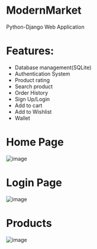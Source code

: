 # ModernMarket
Python-Django Web Application

# Features:
* Database management(SQLite)
* Authentication System
* Product rating
* Search product
* Order History
* Sign Up/Login
* Add to cart
* Add to Wishlist
* Wallet

# Home Page
![image](https://github.com/sachinkg7/ModernMarket/assets/96688515/75794916-89dd-42b8-a06b-46efdb5dd5f1)

# Login Page 
![image](https://github.com/sachinkg7/ModernMarket/assets/96688515/493ab62d-a7fd-489e-bcac-079eb96b6bf9)

# Products 
![image](https://github.com/sachinkg7/ModernMarket/assets/96688515/70709850-50c7-46f8-a417-f11576079cd4)


